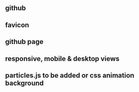 
## github
## favicon
## github page
## responsive, mobile & desktop views
## particles.js to be added or css animation background